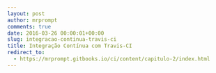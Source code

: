 ```yaml
---
layout: post
author: mrprompt
comments: true
date: 2016-03-26 00:00:01+00:00
slug: integracao-continua-travis-ci
title: Integração Contínua com Travis-CI
redirect_to:
  - https://mrprompt.gitbooks.io/ci/content/capitulo-2/index.html
---
```

